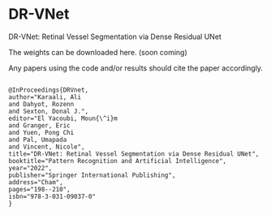 # DR-VNet
DR-VNet: Retinal Vessel Segmentation via Dense Residual UNet

The weights can be downloaded here. (soon coming)

Any papers using the code and/or results should cite the paper accordingly.
 
```

@InProceedings{DRVnet,
author="Karaali, Ali
and Dahyot, Rozenn
and Sexton, Donal J.",
editor="El Yacoubi, Moun{\^i}m
and Granger, Eric
and Yuen, Pong Chi
and Pal, Umapada
and Vincent, Nicole",
title="DR-VNet: Retinal Vessel Segmentation via Dense Residual UNet",
booktitle="Pattern Recognition and Artificial Intelligence",
year="2022",
publisher="Springer International Publishing",
address="Cham",
pages="198--210",
isbn="978-3-031-09037-0"
}


  
  
```

